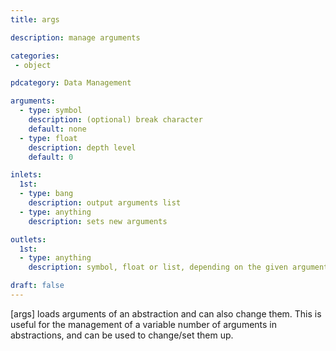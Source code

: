 ```yaml
---
title: args

description: manage arguments

categories:
 - object

pdcategory: Data Management

arguments:
  - type: symbol
    description: (optional) break character
    default: none
  - type: float
    description: depth level
    default: 0

inlets:
  1st:
  - type: bang
    description: output arguments list
  - type: anything
    description: sets new arguments

outlets:
  1st:
  - type: anything
    description: symbol, float or list, depending on the given arguments - or bang if no arguments are given to the parent patch (as in the help patch)

draft: false
---
```


[args] loads arguments of an abstraction and can also change them. This is useful for the management of a variable number of arguments in abstractions, and can be used to change/set them up.
